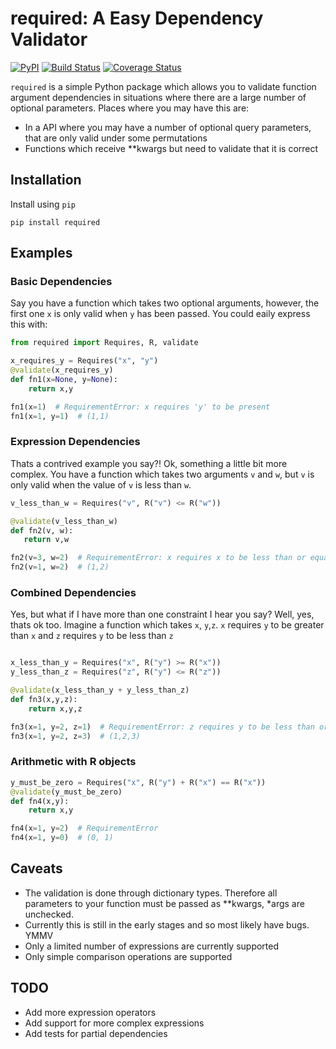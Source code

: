 required: A Easy Dependency Validator 
=====================================

[![PyPI](https://img.shields.io/pypi/v/required.svg)](https://pypi.python.org/pypi/required) [![Build Status](https://travis-ci.org/shezadkhan137/required.svg?branch=master)](https://travis-ci.org/shezadkhan137/required) [![Coverage Status](https://coveralls.io/repos/github/shezadkhan137/required/badge.svg?branch=master)](https://coveralls.io/github/shezadkhan137/required?branch=master)

`required` is a simple Python package which allows you to validate function argument dependencies in situations where there are a large number of optional parameters. Places where you may have this are:

* In a API where you may have a number of optional query parameters, that are only valid under some permutations 
* Functions which receive **kwargs but need to validate that it is correct 

## Installation

Install using `pip`

```
pip install required
```

## Examples

### Basic Dependencies

Say you have a function which takes two optional arguments, however, the first one `x` is only valid when `y` has been passed. You could eaily express this with:

```python
from required import Requires, R, validate

x_requires_y = Requires("x", "y")
@validate(x_requires_y)
def fn1(x=None, y=None):
    return x,y

fn1(x=1)  # RequirementError: x requires 'y' to be present
fn1(x=1, y=1)  # (1,1)
```

### Expression Dependencies

Thats a contrived example you say?! Ok, something a little bit more complex. 
You have a function which takes two arguments `v` and `w`, but `v` is only valid when the value of `v` is less than `w`.

```python
v_less_than_w = Requires("v", R("v") <= R("w"))

@validate(v_less_than_w)
def fn2(v, w):
   return v,w

fn2(v=3, w=2)  # RequirementError: x requires x to be less than or equal to y
fn2(v=1, w=2)  # (1,2)
```

### Combined Dependencies 
Yes, but what if I have more than one constraint I hear you say? Well, yes, thats ok too. 
Imagine a function which takes `x`, `y`,`z`. `x` requires `y` to be greater than `x` and `z` requires `y` to be less than `z`

```python

x_less_than_y = Requires("x", R("y") >= R("x"))
y_less_than_z = Requires("z", R("y") <= R("z"))

@validate(x_less_than_y + y_less_than_z)
def fn3(x,y,z):
    return x,y,z

fn3(x=1, y=2, z=1)  # RequirementError: z requires y to be less than or equal to z
fn3(x=1, y=2, z=3)  # (1,2,3)
```

### Arithmetic with R objects
```python
y_must_be_zero = Requires("x", R("y") + R("x") == R("x"))
@validate(y_must_be_zero)
def fn4(x,y):
    return x,y

fn4(x=1, y=2)  # RequirementError
fn4(x=1, y=0)  # (0, 1)
```

## Caveats

* The validation is done through dictionary types. Therefore all parameters to your function
must be passed as **kwargs, *args are unchecked.
* Currently this is still in the early stages and so most likely have bugs. YMMV
* Only a limited number of expressions are currently supported
* Only simple comparison operations are supported

## TODO

* Add more expression operators
* Add support for more complex expressions
* Add tests for partial dependencies
